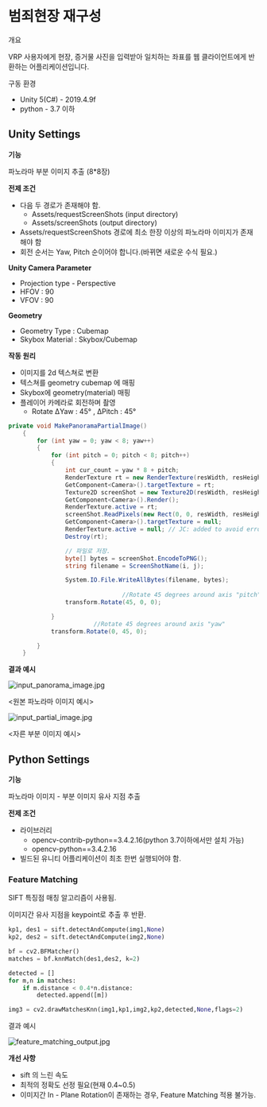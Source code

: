 # 범죄현장 재구성

개요

VRP 사용자에게 현장, 증거물 사진을 입력받아 일치하는 좌표를 웹 클라이언트에게 반환하는 어플리케이션입니다.

 

구동 환경

- Unity 5(C#) - 2019.4.9f
- python - 3.7 이하

## Unity Settings

**기능**

파노라마 부분 이미지 추출 (8*8장)

**전제 조건**

- 다음 두 경로가 존재해야 함.
    - Assets/requestScreenShots (input directory)
    - Assets/screenShots (output directory)
- Assets/requestScreenShots 경로에 최소 한장 이상의 파노라마 이미지가 존재해야 함
- 회전 순서는 Yaw, Pitch 순이어야 합니다.(바뀌면 새로운 수식 필요.)

**Unity Camera Parameter**

- Projection type - Perspective
- HFOV : 90
- VFOV : 90

 

**Geometry**

- Geometry Type : Cubemap
- Skybox Material : Skybox/Cubemap

**작동 원리**

- 이미지를  2d 텍스쳐로 변환
- 텍스쳐를 geometry cubemap 에 매핑
- Skybox에 geometry(material) 매핑
- 플레이어 카메라로 회전하며 촬영
    - Rotate ΔYaw : 45° , ΔPitch : 45°

```csharp
private void MakePanoramaPartialImage()
    {
        for (int yaw = 0; yaw < 8; yaw++)
        {
            for (int pitch = 0; pitch < 8; pitch++)
            {
                int cur_count = yaw * 8 + pitch;
                RenderTexture rt = new RenderTexture(resWidth, resHeight, 24);
                GetComponent<Camera>().targetTexture = rt;
                Texture2D screenShot = new Texture2D(resWidth, resHeight, TextureFormat.RGB24, false);
                GetComponent<Camera>().Render();
                RenderTexture.active = rt;
                screenShot.ReadPixels(new Rect(0, 0, resWidth, resHeight), 0, 0);
                GetComponent<Camera>().targetTexture = null;
                RenderTexture.active = null; // JC: added to avoid errors
                Destroy(rt);

                // 파일로 저장.
                byte[] bytes = screenShot.EncodeToPNG();
                string filename = ScreenShotName(i, j);

                System.IO.File.WriteAllBytes(filename, bytes);
                
								//Rotate 45 degrees around axis "pitch"
                transform.Rotate(45, 0, 0);               

            }
						//Rotate 45 degrees around axis "yaw"
            transform.Rotate(0, 45, 0);

        }
    }
```

**결과 예시**

![input_panorama_image.jpg](./readme_image/input_panorama_image.jpg)

<원본 파노라마 이미지 예시>

![input_partial_image.jpg](./readme_image/input_partial_image.png)

<자른 부분 이미지 예시>

## Python Settings

**기능**

파노라마 이미지 - 부분 이미지 유사 지점 추출

**전제 조건**

- 라이브러리
    - opencv-contrib-python==3.4.2.16(python 3.7이하에서만 설치 가능)
    - opencv-python==3.4.2.16
- 빌드된 유니티 어플리케이션이  최초 한번 실행되어야 함.

### Feature Matching

SIFT 특징점 매칭 알고리즘이 사용됨.

이미지간 유사 지점을 keypoint로 추출 후 반환.

```python
kp1, des1 = sift.detectAndCompute(img1,None)
kp2, des2 = sift.detectAndCompute(img2,None)

bf = cv2.BFMatcher()
matches = bf.knnMatch(des1,des2, k=2)

detected = []
for m,n in matches:
    if m.distance < 0.4*n.distance:
        detected.append([m])

img3 = cv2.drawMatchesKnn(img1,kp1,img2,kp2,detected,None,flags=2)
```

결과 예시

![feature_matching_output.jpg](./readme_image/feature_matching_output.png)

**개선 사항**

- sift 의 느린 속도
- 최적의 정확도 선정 필요(현재 0.4~0.5)
- 이미지간 In - Plane Rotation이 존재하는 경우, Feature Matching 적용 불가능.
